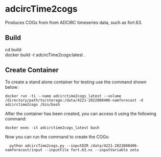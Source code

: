 # adcircTime2cogs
Produces COGs from from ADCIRC timeseries data, such as fort.63.

## Build
  cd build  
  docker build -t adcircTime2cogs:latest .

## Create Container

  To create a stand alone container for testing use the command shown below:

    docker run -ti --name adcirctime2cogs_latest --volume /directory/path/to/storage:/data/4221-2022080406-namforecast -d adcirctime2cogs /bin/bash

  After the container has been created, you can access it using the following command:

    docker exec -it adcirctime2cogs_latest bash

  Now you can run the command to create the COGs:

      python adcircTime2cogs.py --inputDIR /data/4221-2022080406-namforecast/input --inputFile fort.63.nc --inputVariable zeta
